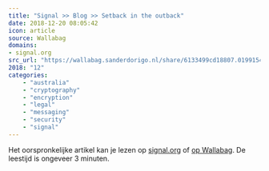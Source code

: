 ```yaml
---
title: "Signal >> Blog >> Setback in the outback"
date: 2018-12-20 08:05:42
icon: article
source: Wallabag
domains:
- signal.org
src_url: "https://wallabag.sanderdorigo.nl/share/6133499cd18807.01991549"
2018: "12"
categories:
    - "australia"
    - "cryptography"
    - "encryption"
    - "legal"
    - "messaging"
    - "security"
    - "signal"
---
```

Het oorspronkelijke artikel kan je lezen op [signal.org](https://signal.org/blog/setback-in-the-outback/) of [op Wallabag](https://wallabag.sanderdorigo.nl/share/6133499cd18807.01991549). De leestijd is ongeveer 3 minuten.